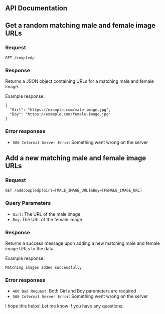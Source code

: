 API Documentation
---------------------

## Get a random matching male and female image URLs

### Request

`GET /coupledp`

### Response

Returns a JSON object containing URLs for a matching male and female image.

Example response:

```
{
  "Girl": "https://example.com/male-image.jpg",
  "Boy": "https://example.com/female-image.jpg"
}
```

### Error responses

- `500 Internal Server Error`: Something went wrong on the server

## Add a new matching male and female image URLs

### Request

`GET /addcoupledp?Girl=[MALE_IMAGE_URL]&Boy=[FEMALE_IMAGE_URL]`

### Query Parameters

- `Girl`: The URL of the male image
- `Boy`: The URL of the female image

### Response

Returns a success message upon adding a new matching male and female image URLs to the data.

Example response:

```
Matching images added successfully
```

### Error responses

- `400 Bad Request`: Both Girl and Boy parameters are required
- `500 Internal Server Error`: Something went wrong on the server

I hope this helps! Let me know if you have any questions.
